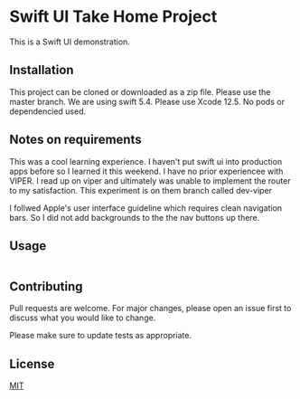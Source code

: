 
# Swift UI Take Home Project

This is a Swift UI demonstration.

## Installation

This project can be cloned or downloaded as a zip file. Please use the master branch.
We are using swift 5.4. Please use Xcode 12.5. No pods or dependencied used. 

## Notes on requirements

This was a cool learning experience. I haven't put swift ui into production apps before so I learned it this weekend. I have no prior experiencee with VIPER. I read up on viper and ultimately was unable to implement the router to my satisfaction. This experiment is on them branch called dev-viper

I follwed Apple's user interface guideline which requires clean navigation bars. So I did not add backgrounds to the the nav buttons up there. 


## Usage

```Just 3 screens including Page 1, Page 2 and a logout modal.
```

## Contributing
Pull requests are welcome. For major changes, please open an issue first to discuss what you would like to change.

Please make sure to update tests as appropriate.

## License
[MIT](https://choosealicense.com/licenses/mit/)
